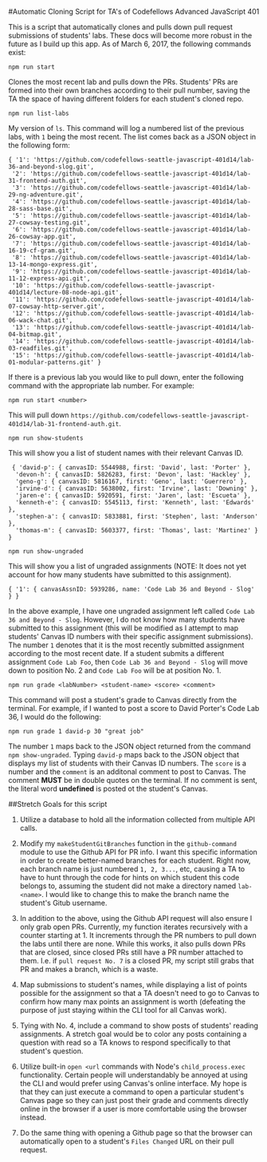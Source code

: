 #Automatic Cloning Script for TA's of Codefellows Advanced JavaScript 401

This is a script that automatically clones and pulls down pull request submissions of students' labs. These docs will become more robust in the future as I build up this app. As of March 6, 2017, the following commands exist:

```
npm run start
```

Clones the most recent lab and pulls down the PRs. Students' PRs are formed into their own branches according to their pull number, saving the TA the space of having different folders for each student's cloned repo.

```
npm run list-labs
```

My version of ``ls``. This command will log a numbered list of the previous labs, with ``1`` being the most recent. The list comes back as a JSON object in the following form:

```
{ '1': 'https://github.com/codefellows-seattle-javascript-401d14/lab-36-and-beyond-slog.git',
 '2': 'https://github.com/codefellows-seattle-javascript-401d14/lab-31-frontend-auth.git',
 '3': 'https://github.com/codefellows-seattle-javascript-401d14/lab-29-ng-adventure.git',
 '4': 'https://github.com/codefellows-seattle-javascript-401d14/lab-28-sass-base.git',
 '5': 'https://github.com/codefellows-seattle-javascript-401d14/lab-27-cowsay-testing.git',
 '6': 'https://github.com/codefellows-seattle-javascript-401d14/lab-26-cowsay-app.git',
 '7': 'https://github.com/codefellows-seattle-javascript-401d14/lab-16-19-cf-gram.git',
 '8': 'https://github.com/codefellows-seattle-javascript-401d14/lab-13-14-mongo-express.git',
 '9': 'https://github.com/codefellows-seattle-javascript-401d14/lab-11-12-express-api.git',
 '10': 'https://github.com/codefellows-seattle-javascript-401d14/lecture-08-node-api.git',
 '11': 'https://github.com/codefellows-seattle-javascript-401d14/lab-07-cowsay-http-server.git',
 '12': 'https://github.com/codefellows-seattle-javascript-401d14/lab-06-wack-chat.git',
 '13': 'https://github.com/codefellows-seattle-javascript-401d14/lab-04-bitmap.git',
 '14': 'https://github.com/codefellows-seattle-javascript-401d14/lab-03-readfiles.git',
 '15': 'https://github.com/codefellows-seattle-javascript-401d14/lab-01-modular-patterns.git' }
 ```

 If there is a previous lab you would like to pull down, enter the following command with the appropriate lab number. For example:

 ```
 npm run start <number>
 ```

This will pull down ``https://github.com/codefellows-seattle-javascript-401d14/lab-31-frontend-auth.git``.

```
npm run show-students
```
This will show you a list of student names with their relevant Canvas ID.

```
 { 'david-p': { canvasID: 5544988, first: 'David', last: 'Porter' },
  'devon-h': { canvasID: 5826283, first: 'Devon', last: 'Hackley' },
  'geno-g': { canvasID: 5816167, first: 'Geno', last: 'Guerrero' },
  'irvine-d': { canvasID: 5638002, first: 'Irvine', last: 'Downing' },
  'jaren-e': { canvasID: 5920591, first: 'Jaren', last: 'Escueta' },
  'kenneth-e': { canvasID: 5545113, first: 'Kenneth', last: 'Edwards' },
  'stephen-a': { canvasID: 5833881, first: 'Stephen', last: 'Anderson' },
  'thomas-m': { canvasID: 5603377, first: 'Thomas', last: 'Martinez' } }
```

```
npm run show-ungraded
```
This will show you a list of ungraded assignments (NOTE: It does not yet account for how many students have submitted to this assignment). 

```
{ '1': { canvasAssnID: 5939286, name: 'Code Lab 36 and Beyond - Slog' } }
```
In the above example, I have one ungraded assignment left called ``Code Lab 36 and Beyond - Slog``. However, I do not know how many students have submitted to this assignment (this will be modified as I attempt to map students' Canvas ID numbers with their specific assignment submissions). The number ``1`` denotes that it is the most recently submitted assignment according to the most recent date. If a student submits a different assignment ``Code Lab Foo``, then ``Code Lab 36 and Beyond - Slog`` will move down to position No. 2 and ``Code Lab Foo`` will be at position No. 1. 

```
npm run grade <labNumber> <student-name> <score> <comment>
```

This command will post a student's grade to Canvas directly from the terminal. For example, if I wanted to post a score to David Porter's Code Lab 36, I would do the following:

```
npm run grade 1 david-p 30 "great job"
```

The number ``1`` maps back to the JSON object returned from the command ``npm show-ungraded``. Typing ``david-p`` maps back to the JSON object that displays my list of students with their Canvas ID numbers. The ``score`` is a number and the ``comment`` is an additonal comment to post to Canvas. The comment **MUST** be in double quotes on the terminal. If no comment is sent, the literal word **undefined** is posted ot the student's Canvas. 

##Stretch Goals for this script


1. Utilize a database to hold all the information collected from multiple API calls.

2. Modify  my ``makeStudentGitBranches`` function in the ``github-command`` module to use the Github API for PR info. I want this specific information in order to create better-named branches for each student. Right now, each branch name is just numbered `1, 2, 3...`, etc, causing a TA to have to hunt through the code for hints on which student this code belongs to, assuming the student did not make a directory named ``lab-<name>``. I would like to change this to make the branch name the student's Gitub username.

3. In addition to the above, using the Github API request will also ensure I only grab open PRs. Currently, my function iterates recursively with a counter starting at 1. It increments through the PR numbers to pull down the labs until there are none. While this works, it also pulls down PRs that are closed, since closed PRs still have a PR number attached to them. I.e. if ``pull request No. 7`` is a closed PR, my script still grabs that PR and makes a branch, which is a waste.

4. Map submissions to student's names, while displaying a list of points possible for the assignment so that a TA doesn't need to go to Canvas to confirm how many max points an assignment is worth (defeating the purpose of just staying within the CLI tool for all Canvas work).

5. Tying with No. 4, include a command to show posts of students' reading assignments. A stretch goal would be to color any posts containing a question with read so a TA knows to respond specifically to that student's question. 

6. Utilize built-in ``open <url`` commands with Node's ``child_process.exec`` functionality. Certain people will understandably be annoyed at using the CLI and would prefer using Canvas's online interface. My hope is that they can just execute a command to open a particular student's Canvas page so they can just post their grade and comments directly online in the browser if a user is more comfortable using the browser instead.

7. Do the same thing with opening a Github page so that the browser can automatically open to a student's ``Files Changed`` URL on their pull request. 
